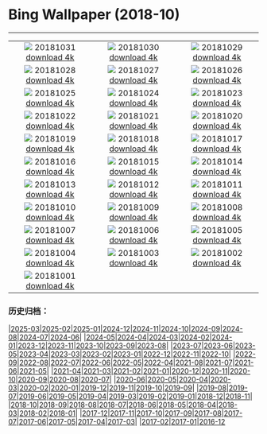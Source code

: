 # Bing Wallpaper (2018-10)
**************
| | | |
| :----: | :----: | :----: |
| ![](https://www.bing.com/az/hprichbg/rb/OyamaLeaves_ZH-CN10033445271_1920x1080.jpg) 20181031 [download 4k](https://www.bing.com/az/hprichbg/rb/OyamaLeaves_ZH-CN10033445271_UHD.jpg) | ![](https://www.bing.com/az/hprichbg/rb/TheaterLostSouls_ZH-CN9247537981_1920x1080.jpg) 20181030 [download 4k](https://www.bing.com/az/hprichbg/rb/TheaterLostSouls_ZH-CN9247537981_UHD.jpg) | ![](https://www.bing.com/az/hprichbg/rb/CommonPipistrelle_ZH-CN8209104327_1920x1080.jpg) 20181029 [download 4k](https://www.bing.com/az/hprichbg/rb/CommonPipistrelle_ZH-CN8209104327_UHD.jpg) |
| ![](https://www.bing.com/az/hprichbg/rb/PumpkinPatch_ZH-CN13388807715_1920x1080.jpg) 20181028 [download 4k](https://www.bing.com/az/hprichbg/rb/PumpkinPatch_ZH-CN13388807715_UHD.jpg) | ![](https://www.bing.com/az/hprichbg/rb/VersaillesGhosts_ZH-CN11794136165_1920x1080.jpg) 20181027 [download 4k](https://www.bing.com/az/hprichbg/rb/VersaillesGhosts_ZH-CN11794136165_UHD.jpg) | ![](https://www.bing.com/az/hprichbg/rb/CornMaze_ZH-CN12435268462_1920x1080.jpg) 20181026 [download 4k](https://www.bing.com/az/hprichbg/rb/CornMaze_ZH-CN12435268462_UHD.jpg) |
| ![](https://www.bing.com/az/hprichbg/rb/CapeBretonSunset_ZH-CN11093515734_1920x1080.jpg) 20181025 [download 4k](https://www.bing.com/az/hprichbg/rb/CapeBretonSunset_ZH-CN11093515734_UHD.jpg) | ![](https://www.bing.com/az/hprichbg/rb/ChateauGaillard_ZH-CN10606001857_1920x1080.jpg) 20181024 [download 4k](https://www.bing.com/az/hprichbg/rb/ChateauGaillard_ZH-CN10606001857_UHD.jpg) | ![](https://www.bing.com/az/hprichbg/rb/DovesPiazza_ZH-CN11204937806_1920x1080.jpg) 20181023 [download 4k](https://www.bing.com/az/hprichbg/rb/DovesPiazza_ZH-CN11204937806_UHD.jpg) |
| ![](https://www.bing.com/az/hprichbg/rb/LiquidNitrogen_ZH-CN9276021591_1920x1080.jpg) 20181022 [download 4k](https://www.bing.com/az/hprichbg/rb/LiquidNitrogen_ZH-CN9276021591_UHD.jpg) | ![](https://www.bing.com/az/hprichbg/rb/PointLesueur_ZH-CN7076871957_1920x1080.jpg) 20181021 [download 4k](https://www.bing.com/az/hprichbg/rb/PointLesueur_ZH-CN7076871957_UHD.jpg) | ![](https://www.bing.com/az/hprichbg/rb/FICPlanets_ZH-CN11696191570_1920x1080.jpg) 20181020 [download 4k](https://www.bing.com/az/hprichbg/rb/FICPlanets_ZH-CN11696191570_UHD.jpg) |
| ![](https://www.bing.com/az/hprichbg/rb/VallettaMalta_ZH-CN11321825930_1920x1080.jpg) 20181019 [download 4k](https://www.bing.com/az/hprichbg/rb/VallettaMalta_ZH-CN11321825930_UHD.jpg) | ![](https://www.bing.com/az/hprichbg/rb/WorkingHarbor_ZH-CN10722095387_1920x1080.jpg) 20181018 [download 4k](https://www.bing.com/az/hprichbg/rb/WorkingHarbor_ZH-CN10722095387_UHD.jpg) | ![](https://www.bing.com/az/hprichbg/rb/MendenhalLake_ZH-CN7598729576_1920x1080.jpg) 20181017 [download 4k](https://www.bing.com/az/hprichbg/rb/MendenhalLake_ZH-CN7598729576_UHD.jpg) |
| ![](https://www.bing.com/az/hprichbg/rb/chongyang_ZH-CN10246105371_1920x1080.jpg) 20181016 [download 4k](https://www.bing.com/az/hprichbg/rb/chongyang_ZH-CN10246105371_UHD.jpg) | ![](https://www.bing.com/az/hprichbg/rb/OxpeckerBoss_ZH-CN6808077622_1920x1080.jpg) 20181015 [download 4k](https://www.bing.com/az/hprichbg/rb/OxpeckerBoss_ZH-CN6808077622_UHD.jpg) | ![](https://www.bing.com/az/hprichbg/rb/DawnRedwoods_ZH-CN11283421324_1920x1080.jpg) 20181014 [download 4k](https://www.bing.com/az/hprichbg/rb/DawnRedwoods_ZH-CN11283421324_UHD.jpg) |
| ![](https://www.bing.com/az/hprichbg/rb/BodeBerlin_ZH-CN6982399462_1920x1080.jpg) 20181013 [download 4k](https://www.bing.com/az/hprichbg/rb/BodeBerlin_ZH-CN6982399462_UHD.jpg) | ![](https://www.bing.com/az/hprichbg/rb/ZeroDegrees_ZH-CN10117368234_1920x1080.jpg) 20181012 [download 4k](https://www.bing.com/az/hprichbg/rb/ZeroDegrees_ZH-CN10117368234_UHD.jpg) | ![](https://www.bing.com/az/hprichbg/rb/LascauxCavePainting_ZH-CN11733576571_1920x1080.jpg) 20181011 [download 4k](https://www.bing.com/az/hprichbg/rb/LascauxCavePainting_ZH-CN11733576571_UHD.jpg) |
| ![](https://www.bing.com/az/hprichbg/rb/SchoolGirls_ZH-CN10666418108_1920x1080.jpg) 20181010 [download 4k](https://www.bing.com/az/hprichbg/rb/SchoolGirls_ZH-CN10666418108_UHD.jpg) | ![](https://www.bing.com/az/hprichbg/rb/HubbleSaturn_ZH-CN12020278371_1920x1080.jpg) 20181009 [download 4k](https://www.bing.com/az/hprichbg/rb/HubbleSaturn_ZH-CN12020278371_UHD.jpg) | ![](https://www.bing.com/az/hprichbg/rb/MarshallPoint_ZH-CN9062933060_1920x1080.jpg) 20181008 [download 4k](https://www.bing.com/az/hprichbg/rb/MarshallPoint_ZH-CN9062933060_UHD.jpg) |
| ![](https://www.bing.com/az/hprichbg/rb/SandiaSunrise_ZH-CN11155504388_1920x1080.jpg) 20181007 [download 4k](https://www.bing.com/az/hprichbg/rb/SandiaSunrise_ZH-CN11155504388_UHD.jpg) | ![](https://www.bing.com/az/hprichbg/rb/HumanTower_ZH-CN8948459298_1920x1080.jpg) 20181006 [download 4k](https://www.bing.com/az/hprichbg/rb/HumanTower_ZH-CN8948459298_UHD.jpg) | ![](https://www.bing.com/az/hprichbg/rb/SaltApple_ZH-CN14543908140_1920x1080.jpg) 20181005 [download 4k](https://www.bing.com/az/hprichbg/rb/SaltApple_ZH-CN14543908140_UHD.jpg) |
| ![](https://www.bing.com/az/hprichbg/rb/SmilingOctopus_ZH-CN5680602537_1920x1080.jpg) 20181004 [download 4k](https://www.bing.com/az/hprichbg/rb/SmilingOctopus_ZH-CN5680602537_UHD.jpg) | ![](https://www.bing.com/az/hprichbg/rb/JovianCloudscape_ZH-CN12543740125_1920x1080.jpg) 20181003 [download 4k](https://www.bing.com/az/hprichbg/rb/JovianCloudscape_ZH-CN12543740125_UHD.jpg) | ![](https://www.bing.com/az/hprichbg/rb/MonarchSky_ZH-CN12318525605_1920x1080.jpg) 20181002 [download 4k](https://www.bing.com/az/hprichbg/rb/MonarchSky_ZH-CN12318525605_UHD.jpg) |
| ![](https://www.bing.com/az/hprichbg/rb/AlpineLarches_ZH-CN10557456981_1920x1080.jpg) 20181001 [download 4k](https://www.bing.com/az/hprichbg/rb/AlpineLarches_ZH-CN10557456981_UHD.jpg) |  |  |

### 历史归档：

|[2025-03](/2025-03/2025-03.md)|[2025-02](/2025-02/2025-02.md)|[2025-01](/2025-01/2025-01.md)|[2024-12](/2024-12/2024-12.md)|[2024-11](/2024-11/2024-11.md)|[2024-10](/2024-10/2024-10.md)|[2024-09](/2024-09/2024-09.md)|[2024-08](/2024-08/2024-08.md)|[2024-07](/2024-07/2024-07.md)|[2024-06](/2024-06/2024-06.md)|
|[2024-05](/2024-05/2024-05.md)|[2024-04](/2024-04/2024-04.md)|[2024-03](/2024-03/2024-03.md)|[2024-02](/2024-02/2024-02.md)|[2024-01](/2024-01/2024-01.md)|[2023-12](/2023-12/2023-12.md)|[2023-11](/2023-11/2023-11.md)|[2023-10](/2023-10/2023-10.md)|[2023-09](/2023-09/2023-09.md)|[2023-08](/2023-08/2023-08.md)|
|[2023-07](/2023-07/2023-07.md)|[2023-06](/2023-06/2023-06.md)|[2023-05](/2023-05/2023-05.md)|[2023-04](/2023-04/2023-04.md)|[2023-03](/2023-03/2023-03.md)|[2023-02](/2023-02/2023-02.md)|[2023-01](/2023-01/2023-01.md)|[2022-12](/2022-12/2022-12.md)|[2022-11](/2022-11/2022-11.md)|[2022-10](/2022-10/2022-10.md)|
|[2022-09](/2022-09/2022-09.md)|[2022-08](/2022-08/2022-08.md)|[2022-07](/2022-07/2022-07.md)|[2022-06](/2022-06/2022-06.md)|[2022-05](/2022-05/2022-05.md)|[2022-04](/2022-04/2022-04.md)|[2021-08](/2021-08/2021-08.md)|[2021-07](/2021-07/2021-07.md)|[2021-06](/2021-06/2021-06.md)|[2021-05](/2021-05/2021-05.md)|
|[2021-04](/2021-04/2021-04.md)|[2021-03](/2021-03/2021-03.md)|[2021-02](/2021-02/2021-02.md)|[2021-01](/2021-01/2021-01.md)|[2020-12](/2020-12/2020-12.md)|[2020-11](/2020-11/2020-11.md)|[2020-10](/2020-10/2020-10.md)|[2020-09](/2020-09/2020-09.md)|[2020-08](/2020-08/2020-08.md)|[2020-07](/2020-07/2020-07.md)|
|[2020-06](/2020-06/2020-06.md)|[2020-05](/2020-05/2020-05.md)|[2020-04](/2020-04/2020-04.md)|[2020-03](/2020-03/2020-03.md)|[2020-02](/2020-02/2020-02.md)|[2020-01](/2020-01/2020-01.md)|[2019-12](/2019-12/2019-12.md)|[2019-11](/2019-11/2019-11.md)|[2019-10](/2019-10/2019-10.md)|[2019-09](/2019-09/2019-09.md)|
|[2019-08](/2019-08/2019-08.md)|[2019-07](/2019-07/2019-07.md)|[2019-06](/2019-06/2019-06.md)|[2019-05](/2019-05/2019-05.md)|[2019-04](/2019-04/2019-04.md)|[2019-03](/2019-03/2019-03.md)|[2019-02](/2019-02/2019-02.md)|[2019-01](/2019-01/2019-01.md)|[2018-12](/2018-12/2018-12.md)|[2018-11](/2018-11/2018-11.md)|
|[2018-10](/2018-10/2018-10.md)|[2018-09](/2018-09/2018-09.md)|[2018-08](/2018-08/2018-08.md)|[2018-07](/2018-07/2018-07.md)|[2018-06](/2018-06/2018-06.md)|[2018-05](/2018-05/2018-05.md)|[2018-04](/2018-04/2018-04.md)|[2018-03](/2018-03/2018-03.md)|[2018-02](/2018-02/2018-02.md)|[2018-01](/2018-01/2018-01.md)|
|[2017-12](/2017-12/2017-12.md)|[2017-11](/2017-11/2017-11.md)|[2017-10](/2017-10/2017-10.md)|[2017-09](/2017-09/2017-09.md)|[2017-08](/2017-08/2017-08.md)|[2017-07](/2017-07/2017-07.md)|[2017-06](/2017-06/2017-06.md)|[2017-05](/2017-05/2017-05.md)|[2017-04](/2017-04/2017-04.md)|[2017-03](/2017-03/2017-03.md)|
|[2017-02](/2017-02/2017-02.md)|[2017-01](/2017-01/2017-01.md)|[2016-12](/2016-12/2016-12.md)